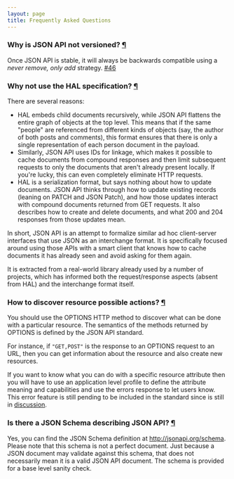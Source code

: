 ```yaml
---
layout: page
title: Frequently Asked Questions
---
```


### Why is JSON API not versioned? <a href="#why-is-json-api-not-versioned" id="why-is-json-api-not-versioned" class="headerlink">¶</a>

Once JSON API is stable, it will always be backwards compatible using a _never
remove, only add_ strategy.
[#46](https://github.com/json-api/json-api/issues/46)

### Why not use the HAL specification? <a href="#why-not-use-the-hal-specification" id="why-not-use-the-hal-specification" class="headerlink">¶</a>

There are several reasons:

* HAL embeds child documents recursively, while JSON API flattens the entire
graph of objects at the top level. This means that if the same "people" are
referenced from different kinds of objects (say, the author of both posts and
comments), this format ensures that there is only a single representation of
each person document in the payload.
* Similarly, JSON API uses IDs for linkage, which makes it possible to cache
documents from compound responses and then limit subsequent requests to only
the documents that aren't already present locally. If you're lucky, this can
even completely eliminate HTTP requests.
* HAL is a serialization format, but says nothing about how to update
documents. JSON API thinks through how to update existing records (leaning on
PATCH and JSON Patch), and how those updates interact with compound documents
returned from GET requests. It also describes how to create and delete
documents, and what 200 and 204 responses from those updates mean.

In short, JSON API is an attempt to formalize similar ad hoc client-server
interfaces that use JSON as an interchange format. It is specifically focused
around using those APIs with a smart client that knows how to cache documents it
has already seen and avoid asking for them again.

It is extracted from a real-world library already used by a number of projects,
which has informed both the request/response aspects (absent from HAL) and the
interchange format itself.

### How to discover resource possible actions? <a href="#how-to-discover-resource-possible-actions" id="how-to-discover-resource-possible-actions" class="headerlink">¶</a>

You should use the OPTIONS HTTP method to discover what can be done with a
particular resource. The semantics of the methods returned by OPTIONS is defined
by the JSON API standard.

For instance, if `"GET,POST"` is the response to an OPTIONS request to an URL,
then you can get information about the resource and also create new resources.

If you want to know what you can do with a specific resource attribute then
you will have to use an application level profile to define the attribute meaning
and capabilities and use the errors response to let users know. This error feature
is still pending to be included in the standard since is still in
[discussion](https://github.com/json-api/json-api/issues/7).

### Is there a JSON Schema describing JSON API? <a href="#is-there-a-json-schema-describing-json-api" id="is-there-a-json-schema-describing-json-api" class="headerlink">¶</a>

Yes, you can find the JSON Schema definition at http://jsonapi.org/schema.
Please note that this schema is not a perfect document. Just because a JSON
document may validate against this schema, that does not necessarily mean it is
a valid JSON API document. The schema is provided for a base level sanity check.
